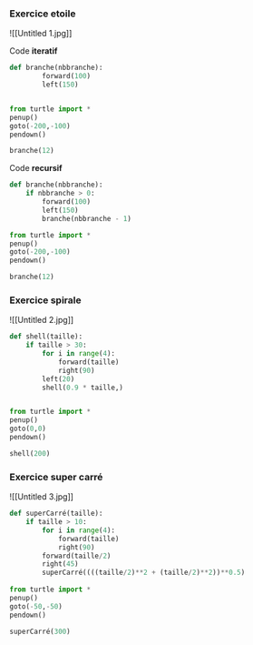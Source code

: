 ### Exercice etoile

![[Untitled 1.jpg]]

Code **iteratif**
```python
def branche(nbbranche):
        forward(100)
        left(150)


from turtle import *
penup()
goto(-200,-100)
pendown()

branche(12)
```

Code **recursif**
```python
def branche(nbbranche):
    if nbbranche > 0:
        forward(100)
        left(150)
        branche(nbbranche - 1)

from turtle import *
penup()
goto(-200,-100)
pendown()

branche(12)
```


### Exercice spirale

![[Untitled 2.jpg]]
```python
def shell(taille):
    if taille > 30:
        for i in range(4):
            forward(taille)
            right(90)
        left(20)
        shell(0.9 * taille,)


from turtle import *
penup()
goto(0,0)
pendown()

shell(200)
```

### Exercice super carré

![[Untitled 3.jpg]]
```python
def superCarré(taille):
    if taille > 10:        
        for i in range(4):
            forward(taille)
            right(90)
        forward(taille/2)
        right(45)
        superCarré((((taille/2)**2 + (taille/2)**2))**0.5)
    
from turtle import *
penup()
goto(-50,-50)
pendown()

superCarré(300)
```
